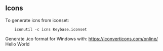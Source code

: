 ## Icons

To generate icns from iconset:

        iconutil -c icns Keybase.iconset

Generate .ico format for Windows with: https://iconverticons.com/online/
Hello World
